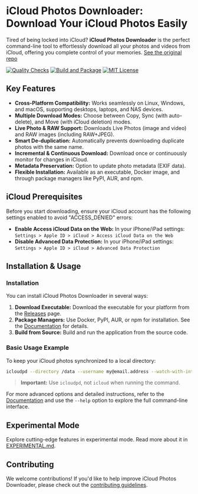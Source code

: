 # iCloud Photos Downloader: Download Your iCloud Photos Easily

Tired of being locked into iCloud? **iCloud Photos Downloader** is the perfect command-line tool to effortlessly download all your photos and videos from iCloud, offering you complete control of your memories.  [See the original repo](https://github.com/icloud-photos-downloader/icloud_photos_downloader)

[![Quality Checks](https://github.com/icloud-photos-downloader/icloud_photos_downloader/workflows/Quality%20Checks/badge.svg)](https://github.com/icloud-photos-downloader/icloud_photos_downloader/actions/workflows/quality-checks.yml) [![Build and Package](https://github.com/icloud-photos-downloader/icloud_photos_downloader/workflows/Produce%20Artifacts/badge.svg)](https://github.com/icloud-photos-downloader/icloud_photos_downloader/actions/workflows/produce-artifacts.yml) [![MIT License](https://img.shields.io/badge/license-MIT-blue.svg)](LICENSE)

## Key Features

*   **Cross-Platform Compatibility:** Works seamlessly on Linux, Windows, and macOS, supporting desktops, laptops, and NAS devices.
*   **Multiple Download Modes:** Choose between Copy, Sync (with auto-delete), and Move (with iCloud deletion) modes.
*   **Live Photo & RAW Support:** Downloads Live Photos (image and video) and RAW images (including RAW+JPEG).
*   **Smart De-duplication:** Automatically prevents downloading duplicate photos with the same name.
*   **Incremental & Continuous Download:**  Download once or continuously monitor for changes in iCloud.
*   **Metadata Preservation:**  Option to update photo metadata (EXIF data).
*   **Flexible Installation:**  Available as an executable, Docker image, and through package managers like PyPI, AUR, and npm.

## iCloud Prerequisites

Before you start downloading, ensure your iCloud account has the following settings enabled to avoid "ACCESS_DENIED" errors:

*   **Enable Access iCloud Data on the Web:** In your iPhone/iPad settings: `Settings > Apple ID > iCloud > Access iCloud Data on the Web`
*   **Disable Advanced Data Protection:** In your iPhone/iPad settings: `Settings > Apple ID > iCloud > Advanced Data Protection`

## Installation & Usage

### Installation

You can install iCloud Photos Downloader in several ways:

1.  **Download Executable:** Download the executable for your platform from the [Releases](https://github.com/icloud-photos-downloader/icloud_photos_downloader/releases/tag/v1.30.0) page.
2.  **Package Managers:** Use Docker, PyPI, AUR, or npm for installation.  See the [Documentation](https://icloud-photos-downloader.github.io/icloud_photos_downloader/install.html) for details.
3.  **Build from Source:** Build and run the application from the source code.

### Basic Usage Example

To keep your iCloud photos synchronized to a local directory:

```bash
icloudpd --directory /data --username my@email.address --watch-with-interval 3600
```

> **Important:**  Use `icloudpd`, not `icloud` when running the command.

For more advanced options and detailed instructions, refer to the [Documentation](https://icloud-photos-downloader.github.io/icloud_photos_downloader/install.html) and use the `--help` option to explore the full command-line interface.

## Experimental Mode

Explore cutting-edge features in experimental mode.  Read more about it in [EXPERIMENTAL.md](EXPERIMENTAL.md).

## Contributing

We welcome contributions!  If you'd like to help improve iCloud Photos Downloader, please check out the [contributing guidelines](CONTRIBUTING.md).